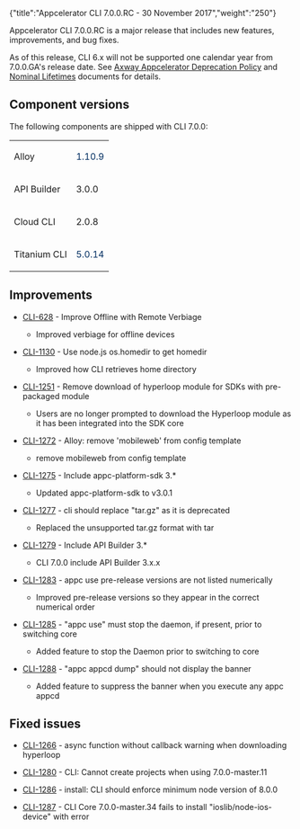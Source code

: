 {"title":"Appcelerator CLI 7.0.0.RC - 30 November 2017","weight":"250"}

Appcelerator CLI 7.0.0.RC is a major release that includes new features, improvements, and bug fixes.

As of this release, CLI 6.x will not be supported one calendar year from 7.0.0.GA's release date. See [Axway Appcelerator Deprecation Policy](/docs/appc/AMPLIFY_Appcelerator_Services_Overview/Axway_Appcelerator_Deprecation_Policy/) and [Nominal Lifetimes](/docs/appc/AMPLIFY_Appcelerator_Services_Overview/Axway_Appcelerator_Product_Lifecycle/#nominal-lifetimes) documents for details.

## Component versions

The following components are shipped with CLI 7.0.0:

<table class="confluenceTable"><thead class=""></thead><tfoot class=""></tfoot><tbody><tr><td class="confluenceTd" rowspan="1" colspan="1"><p>Alloy</p></td><td class="confluenceTd" rowspan="1" colspan="1"><p><span style="color: #032f62;">1.10.9</span></p></td></tr><tr><td class="confluenceTd" rowspan="1" colspan="1"><p>API Builder</p></td><td class="confluenceTd" rowspan="1" colspan="1"><p>3.0.0</p></td></tr><tr><td class="confluenceTd" rowspan="1" colspan="1"><p>Cloud CLI</p></td><td class="confluenceTd" rowspan="1" colspan="1"><p>2.0.8</p></td></tr><tr><td class="confluenceTd" rowspan="1" colspan="1"><p>Titanium CLI</p></td><td class="confluenceTd" rowspan="1" colspan="1"><p><span style="color: #032f62;">5.0.14</span></p></td></tr></tbody></table>

## Improvements

* [CLI-628](https://jira.appcelerator.org/browse/CLI-628) - Improve Offline with Remote Verbiage

    * Improved verbiage for offline devices

* [CLI-1130](https://jira.appcelerator.org/browse/CLI-1130) - Use node.js os.homedir to get homedir

    * Improved how CLI retrieves home directory

* [CLI-1251](https://jira.appcelerator.org/browse/CLI-1251) - Remove download of hyperloop module for SDKs with pre-packaged module

    * Users are no longer prompted to download the Hyperloop module as it has been integrated into the SDK core

* [CLI-1272](https://jira.appcelerator.org/browse/CLI-1272) - Alloy: remove 'mobileweb' from config template

    * remove mobileweb from config template

* [CLI-1275](https://jira.appcelerator.org/browse/CLI-1275) - Include appc-platform-sdk 3.\*

    * Updated appc-platform-sdk to v3.0.1

* [CLI-1277](https://jira.appcelerator.org/browse/CLI-1277) - cli should replace "tar.gz" as it is deprecated

    * Replaced the unsupported tar.gz format with tar

* [CLI-1279](https://jira.appcelerator.org/browse/CLI-1279) - Include API Builder 3.\*

    * CLI 7.0.0 include API Builder 3.x.x

* [CLI-1283](https://jira.appcelerator.org/browse/CLI-1283) - appc use pre-release versions are not listed numerically

    * Improved pre-release versions so they appear in the correct numerical order

* [CLI-1285](https://jira.appcelerator.org/browse/CLI-1285) - "appc use" must stop the daemon, if present, prior to switching core

    * Added feature to stop the Daemon prior to switching to core

* [CLI-1288](https://jira.appcelerator.org/browse/CLI-1288) - "appc appcd dump" should not display the banner

    * Added feature to suppress the banner when you execute any appc appcd

## Fixed issues

* [CLI-1266](https://jira.appcelerator.org/browse/CLI-1266) - async function without callback warning when downloading hyperloop

* [CLI-1280](https://jira.appcelerator.org/browse/CLI-1280) - CLI: Cannot create projects when using 7.0.0-master.11

* [CLI-1286](https://jira.appcelerator.org/browse/CLI-1286) - install: CLI should enforce minimum node version of 8.0.0

* [CLI-1287](https://jira.appcelerator.org/browse/CLI-1287) - CLI Core 7.0.0-master.34 fails to install "ioslib/node-ios-device" with error

